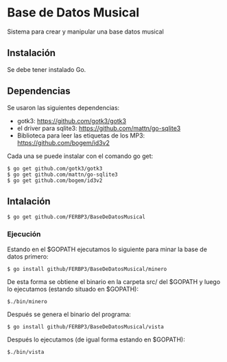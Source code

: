 # Base de Datos Musical

Sistema para crear y manipular una base datos musical

## Instalación

Se debe tener instalado Go.

## Dependencias

Se usaron las siguientes dependencias:
- gotk3:
https://github.com/gotk3/gotk3
- el driver para sqlite3:
https://github.com/mattn/go-sqlite3
- Biblioteca para leer las etiquetas de los MP3:
https://github.com/bogem/id3v2

Cada una se puede instalar con el comando go get:
```
$ go get github.com/gotk3/gotk3
$ go get github.com/mattn/go-sqlite3
$ go get github.com/bogem/id3v2 
```
## Intalación
```
$ go get github.com/FERBP3/BaseDeDatosMusical
```
### Ejecución
Estando en el $GOPATH ejecutamos lo siguiente para minar la base de datos primero:
```
$ go install github/FERBP3/BaseDeDatosMusical/minero
```
De esta forma se obtiene el binario en la carpeta src/ del $GOPATH y luego lo ejecutamos (estando situado en $GOPATH):
```
$./bin/minero
```
Después se genera el binario del programa:
```
$ go install github/FERBP3/BaseDeDatosMusical/vista
```
Después lo ejecutamos (de igual forma estando en $GOPATH):
```
$./bin/vista
```
